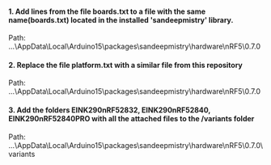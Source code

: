 #### 1. Add lines from the file boards.txt to a file with the same name(boards.txt) located in the installed 'sandeepmistry' library. 

Path: ...\AppData\Local\Arduino15\packages\sandeepmistry\hardware\nRF5\0.7.0

#### 2. Replace the file platform.txt with a similar file from this repository 

Path: ...\AppData\Local\Arduino15\packages\sandeepmistry\hardware\nRF5\0.7.0

#### 3. Add the folders EINK290nRF52832, EINK290nRF52840, EINK290nRF52840PRO with all the attached files to the /variants folder

Path: ...\AppData\Local\Arduino15\packages\sandeepmistry\hardware\nRF5\0.7.0\variants
